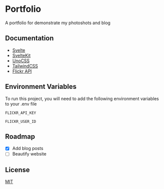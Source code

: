 # Portfolio

A portfolio for demonstrate my photoshots and blog

## Documentation

- [Svelte](https://svelte.dev/)
- [SvelteKit](https://kit.svelte.dev/)
- [UnoCSS](https://unocss.dev/)
- [TailwindCSS](https://tailwindcss.com/)
- [Flickr API](https://www.flickr.com/services/api/)

## Environment Variables

To run this project, you will need to add the following environment variables to your .env file

`FLICKR_API_KEY`

`FLICKR_USER_ID`

## Roadmap

- [X] Add blog posts
- [ ] Beautify website

## License

[MIT](https://choosealicense.com/licenses/mit/)
